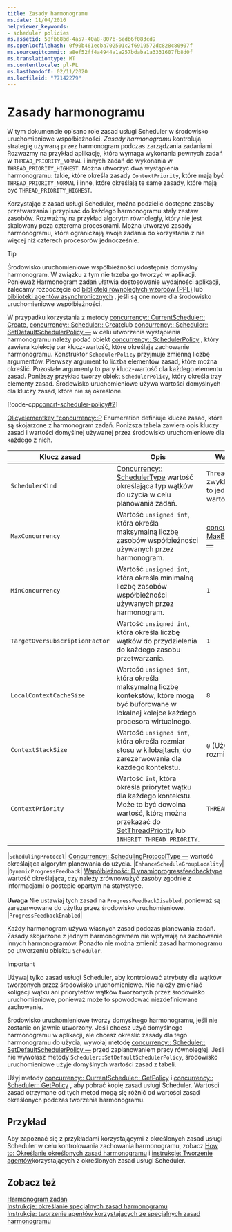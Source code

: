 ```yaml
---
title: Zasady harmonogramu
ms.date: 11/04/2016
helpviewer_keywords:
- scheduler policies
ms.assetid: 58fb68bd-4a57-40a8-807b-6edb6f083cd9
ms.openlocfilehash: 0f90b461ecba702501c2f6919572dc828c80907f
ms.sourcegitcommit: a8ef52ff4a4944a1a257bdaba1a3331607fb8d0f
ms.translationtype: MT
ms.contentlocale: pl-PL
ms.lasthandoff: 02/11/2020
ms.locfileid: "77142279"
---
```

# <a name="scheduler-policies"></a>Zasady harmonogramu

W tym dokumencie opisano role zasad usługi Scheduler w środowisko uruchomieniowe współbieżności. *Zasady harmonogramu* kontrolują strategię używaną przez harmonogram podczas zarządzania zadaniami. Rozważmy na przykład aplikację, która wymaga wykonania pewnych zadań w `THREAD_PRIORITY_NORMAL` i innych zadań do wykonania w `THREAD_PRIORITY_HIGHEST`.  Można utworzyć dwa wystąpienia harmonogramu: takie, które określa zasady `ContextPriority`, które mają być `THREAD_PRIORITY_NORMAL` i inne, które określają te same zasady, które mają być `THREAD_PRIORITY_HIGHEST`.

Korzystając z zasad usługi Scheduler, można podzielić dostępne zasoby przetwarzania i przypisać do każdego harmonogramu stały zestaw zasobów. Rozważmy na przykład algorytm równoległy, który nie jest skalowany poza czterema procesorami. Można utworzyć zasady harmonogramu, które ograniczają swoje zadania do korzystania z nie więcej niż czterech procesorów jednocześnie.

> [!TIP]
> Środowisko uruchomieniowe współbieżności udostępnia domyślny harmonogram. W związku z tym nie trzeba go tworzyć w aplikacji. Ponieważ Harmonogram zadań ułatwia dostosowanie wydajności aplikacji, zalecamy rozpoczęcie od [biblioteki równoległych wzorców (PPL)](../../parallel/concrt/parallel-patterns-library-ppl.md) lub [biblioteki agentów asynchronicznych](../../parallel/concrt/asynchronous-agents-library.md) , jeśli są one nowe dla środowisko uruchomieniowe współbieżności.

W przypadku korzystania z metody [concurrency:: CurrentScheduler:: Create](reference/currentscheduler-class.md#create), [concurrency:: Scheduler:: Create](reference/scheduler-class.md#create)lub [concurrency:: Scheduler:: SetDefaultSchedulerPolicy —](reference/scheduler-class.md#setdefaultschedulerpolicy) w celu utworzenia wystąpienia harmonogramu należy podać obiekt [concurrency:: SchedulerPolicy](../../parallel/concrt/reference/schedulerpolicy-class.md) , który zawiera kolekcję par klucz-wartość, które określają zachowanie harmonogramu. Konstruktor `SchedulerPolicy` przyjmuje zmienną liczbę argumentów. Pierwszy argument to liczba elementów zasad, które można określić. Pozostałe argumenty to pary klucz-wartość dla każdego elementu zasad. Poniższy przykład tworzy obiekt `SchedulerPolicy`, który określa trzy elementy zasad. Środowisko uruchomieniowe używa wartości domyślnych dla kluczy zasad, które nie są określone.

[!code-cpp[concrt-scheduler-policy#2](../../parallel/concrt/codesnippet/cpp/scheduler-policies_1.cpp)]

[Olicyelementkey "concurrency::P](reference/concurrency-namespace-enums.md#policyelementkey) Enumeration definiuje klucze zasad, które są skojarzone z harmonogram zadań. Poniższa tabela zawiera opis kluczy zasad i wartości domyślnej używanej przez środowisko uruchomieniowe dla każdego z nich.

|Klucz zasad|Opis|Wartość domyślna|
|----------------|-----------------|-------------------|
|`SchedulerKind`|[Concurrency:: SchedulerType](reference/concurrency-namespace-enums.md#schedulertype) wartość określająca typ wątków do użycia w celu planowania zadań.|`ThreadScheduler` (Użyj zwykłych wątków). Jest to jedyna prawidłowa wartość dla tego klucza.|
|`MaxConcurrency`|Wartość `unsigned int`, która określa maksymalną liczbę zasobów współbieżności używanych przez harmonogram.|[concurrency:: MaxExecutionResources —](reference/concurrency-namespace-constants1.md#maxexecutionresources)|
|`MinConcurrency`|Wartość `unsigned int`, która określa minimalną liczbę zasobów współbieżności używanych przez harmonogram.|`1`|
|`TargetOversubscriptionFactor`|Wartość `unsigned int`, która określa liczbę wątków do przydzielenia do każdego zasobu przetwarzania.|`1`|
|`LocalContextCacheSize`|Wartość `unsigned int`, która określa maksymalną liczbę kontekstów, które mogą być buforowane w lokalnej kolejce każdego procesora wirtualnego.|`8`|
|`ContextStackSize`|Wartość `unsigned int`, która określa rozmiar stosu w kilobajtach, do zarezerwowania dla każdego kontekstu.|`0` (Użyj domyślnego rozmiaru stosu)|
|`ContextPriority`|Wartość `int`, która określa priorytet wątku dla każdego kontekstu. Może to być dowolna wartość, którą można przekazać do [SetThreadPriority](/windows/win32/api/processthreadsapi/nf-processthreadsapi-setthreadpriority) lub `INHERIT_THREAD_PRIORITY`.|`THREAD_PRIORITY_NORMAL`|

|`SchedulingProtocol`| [Concurrency:: SchedulingProtocolType —](reference/concurrency-namespace-enums.md#schedulingprotocoltype) wartość określająca algorytm planowania do użycia. |`EnhanceScheduleGroupLocality`| |`DynamicProgressFeedback`| [Współbieżność::D ynamicprogressfeedbacktype](reference/concurrency-namespace-enums.md#dynamicprogressfeedbacktype) wartość określająca, czy należy zrównoważyć zasoby zgodnie z informacjami o postępie opartym na statystyce.<br /><br /> **Uwaga** Nie ustawiaj tych zasad na `ProgressFeedbackDisabled`, ponieważ są zarezerwowane do użytku przez środowisko uruchomieniowe. |`ProgressFeedbackEnabled`|

Każdy harmonogram używa własnych zasad podczas planowania zadań. Zasady skojarzone z jednym harmonogramem nie wpływają na zachowanie innych harmonogramów. Ponadto nie można zmienić zasad harmonogramu po utworzeniu obiektu `Scheduler`.

> [!IMPORTANT]
> Używaj tylko zasad usługi Scheduler, aby kontrolować atrybuty dla wątków tworzonych przez środowisko uruchomieniowe. Nie należy zmieniać koligacji wątku ani priorytetów wątków tworzonych przez środowisko uruchomieniowe, ponieważ może to spowodować niezdefiniowane zachowanie.

Środowisko uruchomieniowe tworzy domyślnego harmonogramu, jeśli nie zostanie on jawnie utworzony. Jeśli chcesz użyć domyślnego harmonogramu w aplikacji, ale chcesz określić zasady dla tego harmonogramu do użycia, wywołaj metodę [concurrency:: Scheduler:: SetDefaultSchedulerPolicy —](reference/scheduler-class.md#setdefaultschedulerpolicy) przed zaplanowaniem pracy równoległej. Jeśli nie wywołasz metody `Scheduler::SetDefaultSchedulerPolicy`, środowisko uruchomieniowe użyje domyślnych wartości zasad z tabeli.

Użyj metody [concurrency:: CurrentScheduler:: GetPolicy](reference/currentscheduler-class.md#getpolicy) i [concurrency:: Scheduler:: GetPolicy](reference/scheduler-class.md#getpolicy) , aby pobrać kopię zasad usługi Scheduler. Wartości zasad otrzymane od tych metod mogą się różnić od wartości zasad określonych podczas tworzenia harmonogramu.

## <a name="example"></a>Przykład

Aby zapoznać się z przykładami korzystającymi z określonych zasad usługi Scheduler w celu kontrolowania zachowania harmonogramu, zobacz [How to: Określanie określonych zasad harmonogramu](../../parallel/concrt/how-to-specify-specific-scheduler-policies.md) i [instrukcje: Tworzenie agentów](../../parallel/concrt/how-to-create-agents-that-use-specific-scheduler-policies.md)korzystających z określonych zasad usługi Scheduler.

## <a name="see-also"></a>Zobacz też

[Harmonogram zadań](../../parallel/concrt/task-scheduler-concurrency-runtime.md)<br/>
[Instrukcje: określanie specjalnych zasad harmonogramu](../../parallel/concrt/how-to-specify-specific-scheduler-policies.md)<br/>
[Instrukcje: tworzenie agentów korzystających ze specjalnych zasad harmonogramu](../../parallel/concrt/how-to-create-agents-that-use-specific-scheduler-policies.md)

